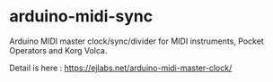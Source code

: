 # arduino-midi-sync
Arduino MIDI master clock/sync/divider for MIDI instruments, Pocket Operators and Korg Volca.

Detail is here : https://ejlabs.net/arduino-midi-master-clock/
